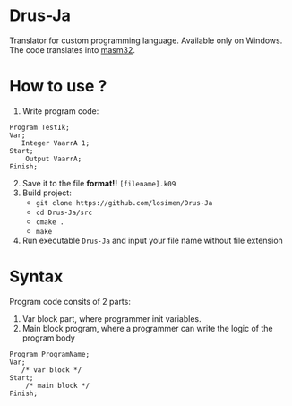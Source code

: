 # Drus-Ja
Translator for custom programming language. Available only on Windows. The code translates into [masm32](https://www.masm32.com/).

# How to use ?
1. Write program code:
```
Program TestIk;
Var;
   Integer VaarrA 1;
Start;
    Output VaarrA;
Finish;
```
2. Save it to the file **format!!** `[filename].k09`
3. Build project:
    - `git clone https://github.com/losimen/Drus-Ja`
    - `cd Drus-Ja/src`
    - `cmake .`
    - `make`
4. Run executable `Drus-Ja` and input your file name without file extension
# Syntax
Program code consits of 2 parts:
1. Var block part, where programmer init variables.
2. Main block program, where a programmer can write the logic of the program body
```
Program ProgramName;
Var;
   /* var block */
Start;
    /* main block */
Finish;
```
